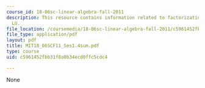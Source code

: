 ```yaml
---
course_id: 18-06sc-linear-algebra-fall-2011
description: This resource contains information related to factorization into A =
  LU.
file_location: /coursemedia/18-06sc-linear-algebra-fall-2011/c5961452fbb31f8a0b34ecd0ffc5cdc4_MIT18_06SCF11_Ses1.4sum.pdf
file_type: application/pdf
layout: pdf
title: MIT18_06SCF11_Ses1.4sum.pdf
type: course
uid: c5961452fbb31f8a0b34ecd0ffc5cdc4

---
```

None